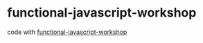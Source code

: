 # functional-javascript-workshop

code with [functional-javascript-workshop](https://github.com/timoxley/functional-javascript-workshop)
